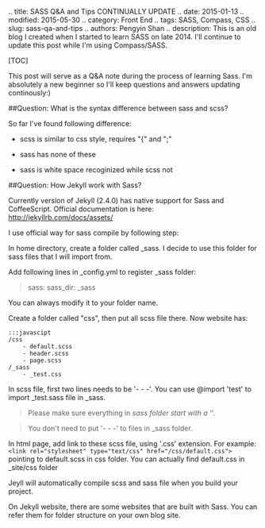 .. title: SASS Q&A and Tips CONTINUALLY UPDATE
.. date: 2015-01-13
.. modified: 2015-05-30
.. category: Front End
.. tags: SASS, Compass, CSS
.. slug: sass-qa-and-tips
.. authors: Pengyin Shan
.. description: This is an old blog I created when I started to learn SASS on late 2014. I'll continue to update this post while I'm using Compass/SASS.

[TOC]

This post will serve as a Q&A note during the process of learning Sass. I'm absolutely a new beginner so I'll keep questions and answers updating continously:)

##Question: What is the syntax difference between sass and scss?

So far I've found following difference:

- scss is similar to css style, requires "{" and ";"

- sass has none of these

- sass is white space recoginized while scss not

##Question: How Jekyll work with Sass?

Currently version of Jekyll (2.4.0) has native support for Sass and CoffeeScript. Official documentation is here: http://jekyllrb.com/docs/assets/

I use official way for sass compile by following step:

In home directory, create a folder called _sass. I decide to use this folder for sass files that I will import from.

Add following lines in _config.yml to register _sass folder:

>sass:
>  sass_dir: _sass

You can always modify it to your folder name.

Create a folder called "css", then put all scss file there. Now website has:

	:::javascipt
	/css
		- default.scss
		- header.scss
		- page.scss
	/_sass
		- _test.css

In scss file, first two lines needs to be '- - -'. You can use @import 'test' to import _test.sass file in _sass.

>Please make sure everything in _sass folder start with a '_'.

>You don't need to put '- - -' to files in _sass folder.

In html page, add link to these scss file, using '.css' extension. For example: `<link rel="stylesheet" type="text/css" href="/css/default.css">` pointing to default.scss in css folder. You can actually find default.css in _site/css folder

Jeyll will automatically compile scss and sass file when you build your project.

On Jekyll website, there are some websites that are built with Sass. You can refer them for folder structure on your own blog site.
